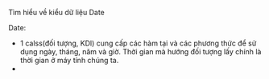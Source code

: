 Tìm hiểu về kiểu dữ liệu Date


Date:
- 1 calss(đối tượng, KDl) cung cấp các hàm tại và các phương thức để sử dụng ngày, tháng, năm và giờ. Thời gian mà hướng đối tượng lấy chính là thời gian ở máy tính chúng ta.
-